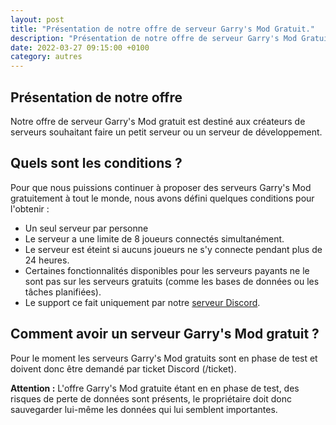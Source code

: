 ```yaml
---
layout: post
title: "Présentation de notre offre de serveur Garry's Mod Gratuit."
description: "Présentation de notre offre de serveur Garry's Mod Gratuit à vie."
date: 2022-03-27 09:15:00 +0100
category: autres
---
```


## Présentation de notre offre

Notre offre de serveur Garry's Mod gratuit est destiné aux créateurs de serveurs souhaitant faire un petit serveur ou un serveur de développement.

## Quels sont les conditions ?

Pour que nous puissions continuer à proposer des serveurs Garry's Mod gratuitement à tout le monde, nous avons défini quelques conditions pour l'obtenir :

* Un seul serveur par personne
* Le serveur a une limite de 8 joueurs connectés simultanément.
* Le serveur est éteint si aucuns joueurs ne s'y connecte pendant plus de 24 heures.
* Certaines fonctionnalités disponibles pour les serveurs payants ne le sont pas sur les serveurs gratuits (comme les bases de données ou les tâches planifiées).
* Le support ce fait uniquement par notre [serveur Discord](https://discord.gg/554DCvV).

## Comment avoir un serveur Garry's Mod gratuit ?

Pour le moment les serveurs Garry's Mod gratuits sont en phase de test et doivent donc être demandé par ticket Discord (/ticket).

**Attention :** L'offre Garry's Mod gratuite étant en en phase de test, des risques de perte de données sont présents, le propriétaire doit donc sauvegarder lui-même les données qui lui semblent importantes.